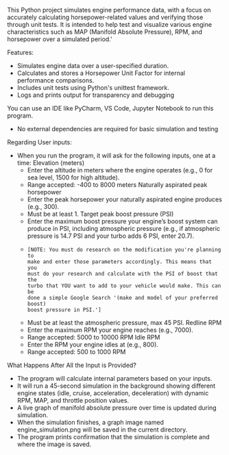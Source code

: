 This Python project simulates engine performance data, with a focus on accurately calculating horsepower-related values and verifying those through unit tests. 
It is intended to help test and visualize various engine characteristics such as MAP (Manifold Absolute Pressure), RPM, and horsepower over a simulated period.'

Features:
- Simulates engine data over a user-specified duration.
- Calculates and stores a Horsepower Unit Factor for internal performance comparisons.
- Includes unit tests using Python's unittest framework.
- Logs and prints output for transparency and debugging

You can use an IDE like PyCharm, VS Code, Jupyter Notebook to run this program.
- No external dependencies are required for basic simulation and testing

Regarding User inputs:
- When you run the program, it will ask for the following inputs, one at a time:
    Elevation (meters)
    - Enter the altitude in meters where the engine operates (e.g., 0 for sea level, 1500 for high altitude).
    - Range accepted: -400 to 8000 meters
    Naturally aspirated peak horsepower
    - Enter the peak horsepower your naturally aspirated engine produces (e.g., 300).
    - Must be at least 1.
    Target peak boost pressure (PSI)
    - Enter the maximum boost pressure your engine’s boost system can produce in PSI, including atmospheric pressure (e.g., if atmospheric pressure is 14.7 PSI and        your turbo adds 6 PSI, enter 20.7).
    -     [NOTE: You must do research on the modification you're planning to
          make and enter those parameters accordingly. This means that you
          must do your research and calculate with the PSI of boost that the
          turbo that YOU want to add to your vehicle would make. This can be
          done a simple Google Search '(make and model of your preferred boost)
          boost pressure in PSI.']
   -  Must be at least the atmospheric pressure, max 45 PSI.
    Redline RPM
    - Enter the maximum RPM your engine reaches (e.g., 7000).
    - Range accepted: 5000 to 10000 RPM
    Idle RPM
    - Enter the RPM your engine idles at (e.g., 800).
    - Range accepted: 500 to 1000 RPM
 
What Happens After All the Input is Provided?
- The program will calculate internal parameters based on your inputs.
- It will run a 45-second simulation in the background showing different engine states
  (idle, cruise, acceleration, deceleration) with dynamic RPM, MAP, and throttle position values.
- A live graph of manifold absolute pressure over time is updated during simulation.
- When the simulation finishes, a graph image named engine_simulation.png will be saved in the current directory.
- The program prints confirmation that the simulation is complete and where the image is saved.


